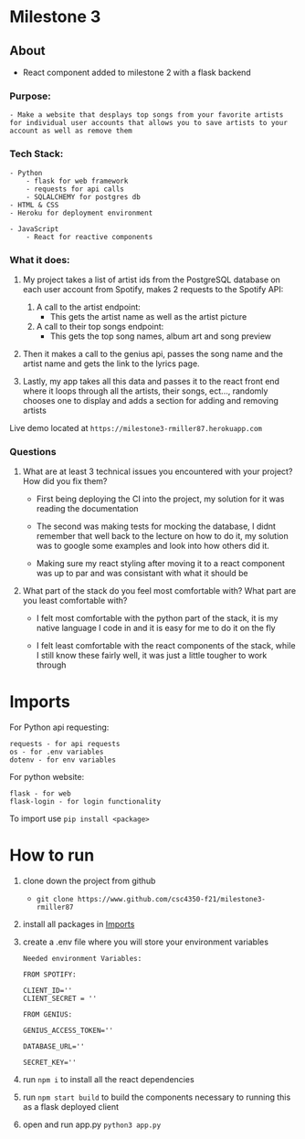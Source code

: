 # Milestone 3 

## About
-   React component added to milestone 2 with a flask backend


### Purpose:
    - Make a website that desplays top songs from your favorite artists for individual user accounts that allows you to save artists to your account as well as remove them

### Tech Stack:
    - Python
        - flask for web framework
        - requests for api calls
        - SQLALCHEMY for postgres db
    - HTML & CSS
    - Heroku for deployment environment 

    - JavaScript
        - React for reactive components

### What it does:
1. My project takes a list of artist ids from the PostgreSQL database on each user account from Spotify, makes 2 requests to the Spotify API:
    1. A call to the artist endpoint:
        - This gets the artist name as well as the artist picture
    2. A call to their top songs endpoint:
        - This gets the top song names, album art  and song preview
2. Then it makes a call to the genius api, passes the song name and the artist name and gets the link to the lyrics page.

3. Lastly, my app takes all this data and passes it to the react front end where it loops through all the artists, their songs, ect..., randomly chooses one to display and adds a section for adding and removing artists

Live demo located at `https://milestone3-rmiller87.herokuapp.com`

### Questions

1. What are at least 3 technical issues you encountered with your project? How did you fix them? 
    - First being deploying the CI into the project, my solution for it was reading the documentation
    
    - The second was making tests for mocking the database, I didnt remember that well back to the lecture on how to do it, my solution was to google some examples and look into how others did it.

    - Making sure my react styling after moving it to a react component was up to par and was consistant with what it should be

2. What part of the stack do you feel most comfortable with? What part are you least comfortable with?
    
    - I felt most comfortable with the python part of the stack, it is my native language I code in and it is easy for me to do it on the fly
    
    - I felt least comfortable with the react components of the stack, while I still know these fairly well, it was just a little tougher to work through

# Imports

For Python api requesting:
```
requests - for api requests
os - for .env variables
dotenv - for env variables
```

For python website:
```
flask - for web
flask-login - for login functionality
```

To import use `pip install <package>`


# How to run

1. clone down the project from github
    - `git clone https://www.github.com/csc4350-f21/milestone3-rmiller87`

2. install all packages in [Imports](#imports)

3. create a .env file where you will store your environment variables
    ```
    Needed environment Variables:

    FROM SPOTIFY:

    CLIENT_ID=''
    CLIENT_SECRET = ''

    FROM GENIUS:

    GENIUS_ACCESS_TOKEN=''

    DATABASE_URL=''

    SECRET_KEY=''

    ```

4. run `npm i` to install all the react dependencies

5. run `npm start build` to build the components necessary to running this as a flask deployed client

6. open and run app.py `python3 app.py`
